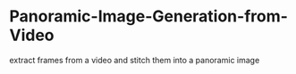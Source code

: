 # Panoramic-Image-Generation-from-Video
extract frames from a video and stitch them into a panoramic image
